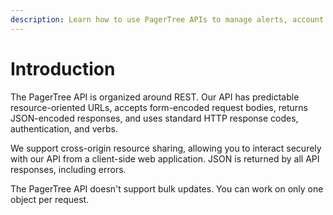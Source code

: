 ```yaml
---
description: Learn how to use PagerTree APIs to manage alerts, account settings, and more.
---
```


# Introduction

The PagerTree API is organized around REST. Our API has predictable resource-oriented URLs, accepts form-encoded request bodies, returns JSON-encoded responses, and uses standard HTTP response codes, authentication, and verbs.

We support cross-origin resource sharing, allowing you to interact securely with our API from a client-side web application. JSON is returned by all API responses, including errors.

The PagerTree API doesn't support bulk updates. You can work on only one object per request.

